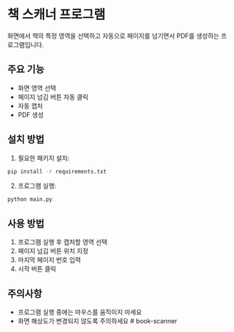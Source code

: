 # 책 스캐너 프로그램

화면에서 책의 특정 영역을 선택하고 자동으로 페이지를 넘기면서 PDF를 생성하는 프로그램입니다.

## 주요 기능

- 화면 영역 선택
- 페이지 넘김 버튼 자동 클릭
- 자동 캡처
- PDF 생성

## 설치 방법

1. 필요한 패키지 설치:
```bash
pip install -r requirements.txt
```

2. 프로그램 실행:
```bash
python main.py
```

## 사용 방법

1. 프로그램 실행 후 캡처할 영역 선택
2. 페이지 넘김 버튼 위치 지정
3. 마지막 페이지 번호 입력
4. 시작 버튼 클릭

## 주의사항

- 프로그램 실행 중에는 마우스를 움직이지 마세요
- 화면 해상도가 변경되지 않도록 주의하세요 # book-scanner

